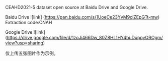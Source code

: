 CEAHD2021-5 dataset open source at Baidu Drive and Google Drive.

Baidu Drive ![link] (https://pan.baidu.com/s/1UoeCe23YvM9ciZEpGTt-mw) Extraction code:CNAH

Google Drive ![link] (https://drive.google.com/file/d/1zoJi466Dw_80Z8HL1HY4buDuppyOROgm/view?usp=sharing) 

仅上传五张图片作为示例。

